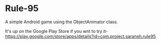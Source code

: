 # Rule-95

A simple Android game using the ObjectAnimator class.

It's up on the Google Play Store if you wnt to try it- https://play.google.com/store/apps/details?id=com.project.saransh.rule95
